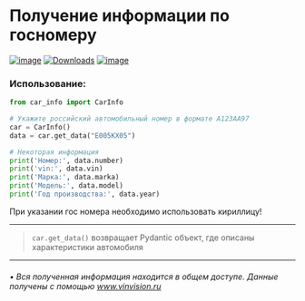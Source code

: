 <h1>Получение информации по госномеру</h1>

[![image](https://img.shields.io/pypi/v/get_car_info.svg)](https://pypi.org/project/get-car-info)
[![Downloads](https://img.shields.io/pypi/dm/get-car-info)](https://pypistats.org/packages/get-car-info)
[![image](https://img.shields.io/pypi/pyversions/get-car-info.svg)](https://pypi.org/project/get-car-info)

<h3>Использование:</h3>

```python
from car_info import CarInfo

# Укажите российский автомобильный номер в формате А123АА97
car = CarInfo()
data = car.get_data("Е005КХ05")

# Некоторая информация
print('Номер:', data.number)
print('vin:', data.vin)
print('Марка:', data.marka)
print('Модель:', data.model)
print('Год производства:', data.year)
```

При указании гос номера необходимо использовать кириллицу!
<hr>

> `car.get_data()` возвращает Pydantic объект, где описаны характеристики автомобиля
<hr>

###### • Вся полученная информация находится в общем доступе. Данные получены с помощью <a href="https://vinvision.ru/">www.vinvision.ru</a>
